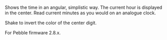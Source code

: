 Shows the time in an angular, simplistic way. The current hour is displayed in the center. Read current minutes as you would on an analogue clock.

Shake to invert the color of the center digit.

For Pebble firmware 2.8.x.
